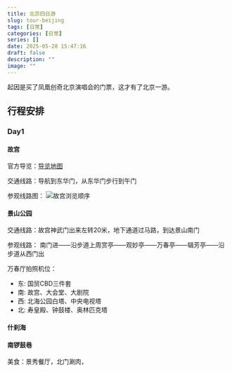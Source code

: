 ```yaml
---
title: 北京四日游
slug: tour-beijing
tags: [日常]
categories: [日常]
series: []
date: 2025-05-28 15:47:16
draft: false
description: ""
image: ""
---
```


起因是买了凤凰创奇北京演唱会的门票，这才有了北京一游。

<!--more-->

## 行程安排

### Day1 

#### 故宫
官方导览：[导览地图](https://www.dpm.org.cn/Visit.html#block1)

交通线路：导航到东华门，从东华门步行到午门

参观线路图：
![故宫浏览顺序](https://r.xulinfeng.com/linden/2025/05/2ebfeb4dac0cec277232fc1f94903689.jpg)


#### 景山公园

交通线路：故宫神武门出来左转20米，地下通道过马路，到达景山南门

参观线路：
 南门进——沿步道上周赏亭——观妙亭——万春亭——辑芳亭——沿步道从西门出

万春厅拍照机位：
- 东: 国贸CBD三件套
- 南: 故宫、大会堂、大剧院
- 西: 北海公园白塔、中央电视塔
- 北: 寿皇殿、钟鼓楼、奥林匹克塔

#### 什刹海



#### 南锣鼓巷

美食：景秀餐厅，北门涮肉，